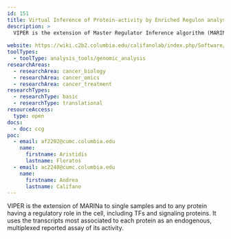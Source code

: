 ```yaml
---
id: 151
title: Virtual Inference of Protein-activity by Enriched Regulon analysis (VIPER)
description: >
  VIPER is the extension of Master Regulator Inference algorithm (MARINa) to single samples and to any protein having a regulatory role in the cell, including transcription factors (TFs) and signaling proteins. 
  
website: https://wiki.c2b2.columbia.edu/califanolab/index.php/Software/VIPER
toolTypes:
  - toolType: analysis_tools/genomic_analysis
researchAreas:
  - researchArea: cancer_biology
  - researchArea: cancer_omics
  - researchArea: cancer_treatment
researchTypes:
  - researchType: basic
  - researchType: translational
resourceAccess:
  type: open
docs:
  - doc: ccg
poc:
  - email: af2202@cumc.columbia.edu
    name:
      firstname: Aristidis
      lastname: Floratos
  - email: ac2248@cumc.columbia.edu
    name:
      firstname: Andrea
      lastname: Califano
---
```

VIPER is the extension of MARINa to single samples and to any protein having a regulatory role in the cell, including TFs and signaling proteins. It uses the transcripts most associated to each protein as an endogenous, multiplexed reported assay of its activity.
